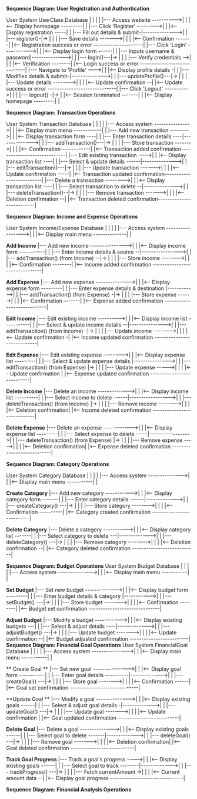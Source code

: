 **Sequence Diagram: User Registration and Authentication**

User           System         UserClass       Database
 |               |               |               |
 |--- Access website ---------->|               |
 |<-- Display homepage ---------|               |
 |--- Click 'Register' -------->|               |
 |<-- Display registration -----|               |
 |--- Fill out details & submit-|-------------->|
 |               |--- register()-|->            |
 |               |               |--- Save details ------->|
 |               |               |<-- Confirmation -------|
 |<-- Registration success or error ---------------------|
 |--- Click 'Login' ----------->|               |
 |<-- Display login form ------|               |
 |--- Inputs username & password|-------------->|
 |               |--- login()---|->            |
 |               |               |--- Verify credentials -->|
 |               |               |<-- Verification --------|
 |<-- Login success or error -----------------------------|
 |--- Navigate to 'Profile' --->|               |
 |<-- Display profile details -|               |
 |--- Modifies details & submit-|-------------->|
 |               |--- updateProfile()---|->    |
 |               |               |--- Update details ------->|
 |               |               |<-- Update confirmation --|
 |<-- Update success or error -----------------------------|
 |--- Click 'Logout' ---------->|               |
 |               |--- logout() -|->            |
 |<-- Session terminated -------|               |
 |<-- Display homepage ---------|               |


**Sequence Diagram: Transaction Operations**

User            System            Transaction      Database
 |                |                  |                 |
 |--- Access system --------------->|                 |
 |<-- Display main menu ------------|                 |
 |--- Add new transaction -------->|                 |
 |<-- Display transaction form ----|                 |
 |--- Enter transaction details ----|-------------->|
 |                |--- addTransaction()---|->      |
 |                |                  |--- Store transaction ------->|
 |                |                  |<-- Confirmation ------------|
 |<-- Transaction added confirmation-----------------------------|
 |--- Edit existing transaction --->|                 |
 |<-- Display transaction list ----|                 |
 |--- Select & update details ------|-------------->|
 |                |--- editTransaction()---|->     |
 |                |                  |--- Update transaction ------>|
 |                |                  |<-- Update confirmation -----|
 |<-- Transaction updated confirmation--------------------------|
 |--- Delete a transaction -------->|                 |
 |<-- Display transaction list ----|                 |
 |--- Select transaction to delete --|-------------->|
 |                |--- deleteTransaction()--|->    |
 |                |                  |--- Remove transaction ------>|
 |                |                  |<-- Deletion confirmation --|
 |<-- Transaction deleted confirmation--------------------------|

**Sequence Diagram: Income and Expense Operations**

User            System            Income/Expense      Database
 |                |                    |                   |
 |--- Access system ----------------->|                   |
 |<-- Display main menu --------------|                   |

**Add Income**
 |--- Add new income --------------->|                   |
 |<-- Display income form -----------|                   |
 |--- Enter income details & source --|---------------->|
 |                |--- addTransaction() (from Income) --|->  |
 |                |                    |--- Store income ------->|
 |                |                    |<-- Confirmation --------|
 |<-- Income added confirmation -------------------------------|

**Add Expense**
 |--- Add new expense -------------->|                   |
 |<-- Display expense form ---------|                   |
 |--- Enter expense details & destination |------------>|
 |                |--- addTransaction() (from Expense) -|->  |
 |                |                    |--- Store expense ------>|
 |                |                    |<-- Confirmation -------|
 |<-- Expense added confirmation ----------------------------|

**Edit Income**
 |--- Edit existing income --------->|                   |
 |<-- Display income list -----------|                   |
 |--- Select & update income details --|--------------->|
 |                |--- editTransaction() (from Income) -|->  |
 |                |                    |--- Update income ------->|
 |                |                    |<-- Update confirmation -|
 |<-- Income updated confirmation ----------------------------|

**Edit Expense**
 |--- Edit existing expense -------->|                   |
 |<-- Display expense list ---------|                   |
 |--- Select & update expense details |--------------->|
 |                |--- editTransaction() (from Expense) |->  |
 |                |                    |--- Update expense ----->|
 |                |                    |<-- Update confirmation |
 |<-- Expense updated confirmation ---------------------------|

**Delete Income**
 |--- Delete an income ------------->|                   |
 |<-- Display income list ----------|                   |
 |--- Select income to delete ------|----------------->|
 |                |--- deleteTransaction() (from Income) |->  |
 |                |                    |--- Remove income ------->|
 |                |                    |<-- Deletion confirmation|
 |<-- Income deleted confirmation ----------------------------|

**Delete Expense**
 |--- Delete an expense ------------>|                   |
 |<-- Display expense list ---------|                   |
 |--- Select expense to delete -----|----------------->|
 |                |--- deleteTransaction() (from Expense) |-> |
 |                |                    |--- Remove expense ----->|
 |                |                    |<-- Deletion confirmation|
 |<-- Expense deleted confirmation ---------------------------|


**Sequence Diagram: Category Operations**

User             System          Category       Database
 |                 |                |               |
 |--- Access system -------------->|               |
 |<-- Display main menu -----------|               |

**Create Category**
 |--- Add new category ----------->|               |
 |<-- Display category form -------|               |
 |--- Enter category details ------|------------->|
 |                 |--- createCategory() ---|->   |
 |                 |                |--- Store category ------->|
 |                 |                |<-- Confirmation ----------|
 |<-- Category created confirmation --------------------------|

**Delete Category**
 |--- Delete a category ---------->|               |
 |<-- Display category list -------|               |
 |--- Select category to delete ---|------------->|
 |                 |--- deleteCategory() ---|->   |
 |                 |                |--- Remove category ------->|
 |                 |                |<-- Deletion confirmation --|
 |<-- Category deleted confirmation ---------------------------|


**Sequence Diagram: Budget Operations**
User             System          Budget         Database
 |                 |                |               |
 |--- Access system -------------->|               |
 |<-- Display main menu -----------|               |

**Set Budget**
 |--- Set new budget ------------->|               |
 |<-- Display budget form ---------|               |
 |--- Enter budget details & category |----------->|
 |                 |--- setBudget() ---|->       |
 |                 |                |--- Store budget ------->|
 |                 |                |<-- Confirmation --------|
 |<-- Budget set confirmation ------------------------------|

**Adjust Budget**
 |--- Modify a budget ----------->|               |
 |<-- Display existing budgets ---|               |
 |--- Select & adjust details ----|------------->|
 |                 |--- adjustBudget() ---|->    |
 |                 |                |--- Update budget ------->|
 |                 |                |<-- Update confirmation --|
 |<-- Budget adjusted confirmation -------------------------|
**Sequence Diagram: Financial Goal Operations**
User               System        FinancialGoal      Database
 |                   |                |               |
 |--- Access system --------------->|               |
 |<-- Display main menu -----------|               |

** Create Goal **
 |--- Set new goal --------------->|               |
 |<-- Display goal form -----------|               |
 |--- Enter goal details ----------|------------->|
 |                 |--- createGoal() ---|->       |
 |                 |                |--- Store goal ------->|
 |                 |                |<-- Confirmation ------|
 |<-- Goal set confirmation -----------------------------|

**Update Goal **
 |--- Modify a goal -------------->|               |
 |<-- Display existing goals ------|               |
 |--- Select & adjust goal details -|------------->|
 |                 |--- updateGoal() ---|->       |
 |                 |                |--- Update goal ------->|
 |                 |                |<-- Update confirmation |
 |<-- Goal updated confirmation --------------------------|

**Delete Goal**
 |--- Delete a goal -------------->|               |
 |<-- Display existing goals ------|               |
 |--- Select goal to delete -------|------------->|
 |                 |--- deleteGoal() ---|->       |
 |                 |                |--- Remove goal ------->|
 |                 |                |<-- Deletion confirmation|
 |<-- Goal deleted confirmation ---------------------------|

**Track Goal Progress**
 |--- Track a goal's progress ---->|               |
 |<-- Display existing goals ------|               |
 |--- Select goal to track --------|------------->|
 |                 |--- trackProgress() ---|->    |
 |                 |                |--- Fetch currentAmount ->|
 |                 |                |<-- Current amount data --|
 |<-- Display goal progress -------------------------------|


**Sequence Diagram: Financial Analysis Operations**

